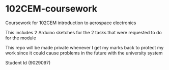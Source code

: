 # 102CEM-coursework
Coursework for 102CEM introduction to aerospace electronics

This includes 2 Arduino sketches for the 2 tasks that were requested to do for the module

This repo will be made private whenever I get my marks back to protect my work since it could cause problems in the future with the university system 

Student Id (9029097)
